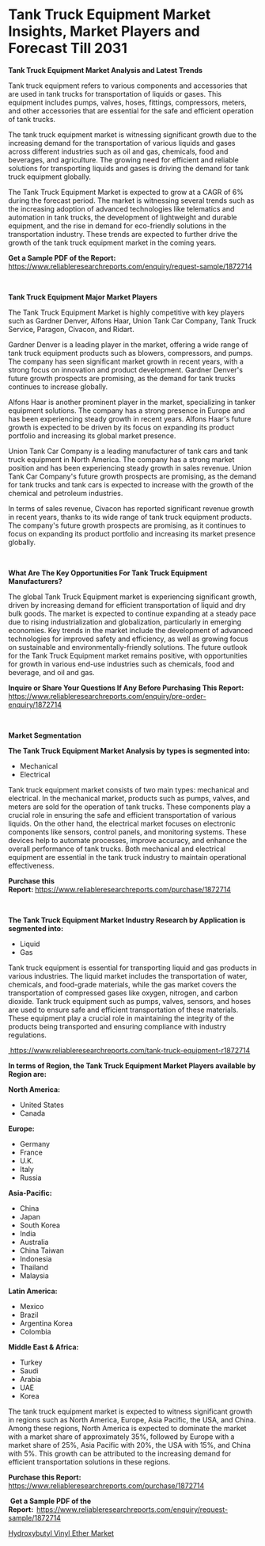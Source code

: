 <p><h1>Tank Truck Equipment Market Insights, Market Players and Forecast Till 2031</h1></p><p><strong>Tank Truck Equipment Market Analysis and Latest Trends</strong></p>
<p><p>Tank truck equipment refers to various components and accessories that are used in tank trucks for transportation of liquids or gases. This equipment includes pumps, valves, hoses, fittings, compressors, meters, and other accessories that are essential for the safe and efficient operation of tank trucks.</p><p>The tank truck equipment market is witnessing significant growth due to the increasing demand for the transportation of various liquids and gases across different industries such as oil and gas, chemicals, food and beverages, and agriculture. The growing need for efficient and reliable solutions for transporting liquids and gases is driving the demand for tank truck equipment globally.</p><p>The Tank Truck Equipment Market is expected to grow at a CAGR of 6% during the forecast period. The market is witnessing several trends such as the increasing adoption of advanced technologies like telematics and automation in tank trucks, the development of lightweight and durable equipment, and the rise in demand for eco-friendly solutions in the transportation industry. These trends are expected to further drive the growth of the tank truck equipment market in the coming years.</p></p>
<p><strong>Get a Sample PDF of the Report:&nbsp;</strong> <a href="https://www.reliableresearchreports.com/enquiry/request-sample/1872714">https://www.reliableresearchreports.com/enquiry/request-sample/1872714</a></p>
<p>&nbsp;</p>
<p><strong>Tank Truck Equipment Major Market Players</strong></p>
<p><p>The Tank Truck Equipment Market is highly competitive with key players such as Gardner Denver, Alfons Haar, Union Tank Car Company, Tank Truck Service, Paragon, Civacon, and Ridart. </p><p>Gardner Denver is a leading player in the market, offering a wide range of tank truck equipment products such as blowers, compressors, and pumps. The company has seen significant market growth in recent years, with a strong focus on innovation and product development. Gardner Denver's future growth prospects are promising, as the demand for tank trucks continues to increase globally.</p><p>Alfons Haar is another prominent player in the market, specializing in tanker equipment solutions. The company has a strong presence in Europe and has been experiencing steady growth in recent years. Alfons Haar's future growth is expected to be driven by its focus on expanding its product portfolio and increasing its global market presence.</p><p>Union Tank Car Company is a leading manufacturer of tank cars and tank truck equipment in North America. The company has a strong market position and has been experiencing steady growth in sales revenue. Union Tank Car Company's future growth prospects are promising, as the demand for tank trucks and tank cars is expected to increase with the growth of the chemical and petroleum industries.</p><p>In terms of sales revenue, Civacon has reported significant revenue growth in recent years, thanks to its wide range of tank truck equipment products. The company's future growth prospects are promising, as it continues to focus on expanding its product portfolio and increasing its market presence globally.</p></p>
<p>&nbsp;</p>
<p><strong>What Are The Key Opportunities For Tank Truck Equipment Manufacturers?</strong></p>
<p><p>The global Tank Truck Equipment market is experiencing significant growth, driven by increasing demand for efficient transportation of liquid and dry bulk goods. The market is expected to continue expanding at a steady pace due to rising industrialization and globalization, particularly in emerging economies. Key trends in the market include the development of advanced technologies for improved safety and efficiency, as well as growing focus on sustainable and environmentally-friendly solutions. The future outlook for the Tank Truck Equipment market remains positive, with opportunities for growth in various end-use industries such as chemicals, food and beverage, and oil and gas.</p></p>
<p><strong>Inquire or Share Your Questions If Any Before Purchasing This Report:</strong> <a href="https://www.reliableresearchreports.com/enquiry/pre-order-enquiry/1872714">https://www.reliableresearchreports.com/enquiry/pre-order-enquiry/1872714</a></p>
<p>&nbsp;</p>
<p><strong>Market Segmentation</strong></p>
<p><strong>The Tank Truck Equipment Market Analysis by types is segmented into:</strong></p>
<p><ul><li>Mechanical</li><li>Electrical</li></ul></p>
<p><p>Tank truck equipment market consists of two main types: mechanical and electrical. In the mechanical market, products such as pumps, valves, and meters are sold for the operation of tank trucks. These components play a crucial role in ensuring the safe and efficient transportation of various liquids. On the other hand, the electrical market focuses on electronic components like sensors, control panels, and monitoring systems. These devices help to automate processes, improve accuracy, and enhance the overall performance of tank trucks. Both mechanical and electrical equipment are essential in the tank truck industry to maintain operational effectiveness.</p></p>
<p><strong>Purchase this Report:&nbsp;</strong><a href="https://www.reliableresearchreports.com/purchase/1872714">https://www.reliableresearchreports.com/purchase/1872714</a></p>
<p>&nbsp;</p>
<p><strong>The Tank Truck Equipment Market Industry Research by Application is segmented into:</strong></p>
<p><ul><li>Liquid</li><li>Gas</li></ul></p>
<p><p>Tank truck equipment is essential for transporting liquid and gas products in various industries. The liquid market includes the transportation of water, chemicals, and food-grade materials, while the gas market covers the transportation of compressed gases like oxygen, nitrogen, and carbon dioxide. Tank truck equipment such as pumps, valves, sensors, and hoses are used to ensure safe and efficient transportation of these materials. These equipment play a crucial role in maintaining the integrity of the products being transported and ensuring compliance with industry regulations.</p></p>
<p><a href="https://www.reliableresearchreports.com/tank-truck-equipment-r1872714">&nbsp;https://www.reliableresearchreports.com/tank-truck-equipment-r1872714</a></p>
<p><strong>In terms of Region, the Tank Truck Equipment Market Players available by Region are:</strong></p>
<p>
    <p> <strong> North America: </strong>
        <ul>
            <li>United States</li>
            <li>Canada</li>
        </ul>
        </p> 
    <p> <strong> Europe: </strong>
        <ul>
            <li>Germany</li>
            <li>France</li>
            <li>U.K.</li>
            <li>Italy</li>
            <li>Russia</li>
        </ul>
        </p> 
    <p> <strong> Asia-Pacific: </strong>
        <ul>
            <li>China</li>
            <li>Japan</li>
            <li>South Korea</li>
            <li>India</li>
            <li>Australia</li>
            <li>China Taiwan</li>
            <li>Indonesia</li>
            <li>Thailand</li>
            <li>Malaysia</li>
        </ul>
        </p> 
    <p> <strong> Latin America: </strong>
        <ul>
            <li>Mexico</li>
            <li>Brazil</li>
            <li>Argentina Korea</li>
            <li>Colombia</li>
        </ul>
        </p> 
    <p> <strong> Middle East & Africa: </strong>
        <ul>
            <li>Turkey</li>
            <li>Saudi</li>
            <li>Arabia</li>
            <li>UAE</li>
            <li>Korea</li>
        </ul>
    </p>
    </p>
<p><p>The tank truck equipment market is expected to witness significant growth in regions such as North America, Europe, Asia Pacific, the USA, and China. Among these regions, North America is expected to dominate the market with a market share of approximately 35%, followed by Europe with a market share of 25%, Asia Pacific with 20%, the USA with 15%, and China with 5%. This growth can be attributed to the increasing demand for efficient transportation solutions in these regions.</p></p>
<p><strong>Purchase this Report: </strong><a href="https://www.reliableresearchreports.com/purchase/1872714">https://www.reliableresearchreports.com/purchase/1872714</a></p>
<p>&nbsp;<strong>Get a Sample PDF of the Report:&nbsp;&nbsp;</strong><a href="https://www.reliableresearchreports.com/enquiry/request-sample/1872714">https://www.reliableresearchreports.com/enquiry/request-sample/1872714</a></p>
<p><strong></strong></p>
<p><p><a href="https://meowing-canidae-761.notion.site/Hydroxybutyl-Vinyl-Ether-Market-Share-Market-New-Trends-Analysis-Report-By-Type-By-Application-B-50a3bc0b252f4519b3d16e32bb5efc37">Hydroxybutyl Vinyl Ether Market</a></p></p>